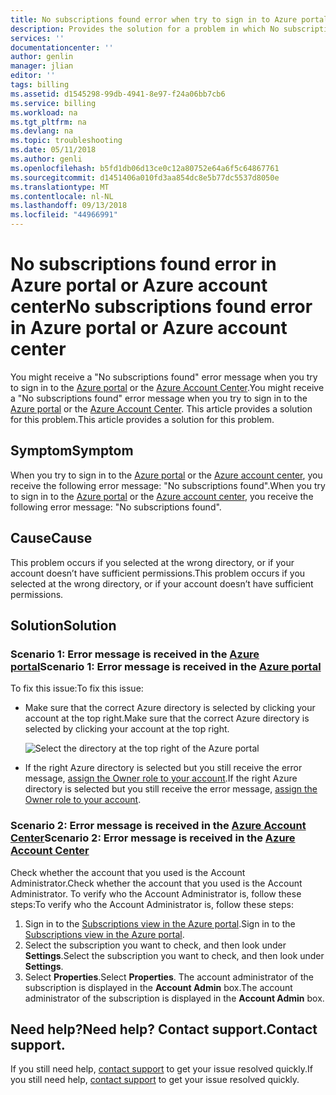```yaml
---
title: No subscriptions found error when try to sign in to Azure portal or Azure account center | Microsoft Docs
description: Provides the solution for a problem in which No subscriptions found error occurs when sign in to Azure portal or Azure account center.
services: ''
documentationcenter: ''
author: genlin
manager: jlian
editor: ''
tags: billing
ms.assetid: d1545298-99db-4941-8e97-f24a06bb7cb6
ms.service: billing
ms.workload: na
ms.tgt_pltfrm: na
ms.devlang: na
ms.topic: troubleshooting
ms.date: 05/11/2018
ms.author: genli
ms.openlocfilehash: b5fd1db06d13ce0c12a80752e64a6f5c64867761
ms.sourcegitcommit: d1451406a010fd3aa854dc8e5b77dc5537d8050e
ms.translationtype: MT
ms.contentlocale: nl-NL
ms.lasthandoff: 09/13/2018
ms.locfileid: "44966991"
---
```

# <a name="no-subscriptions-found-error-in-azure-portal-or-azure-account-center"></a><span data-ttu-id="ee820-103">No subscriptions found error in Azure portal or Azure account center</span><span class="sxs-lookup"><span data-stu-id="ee820-103">No subscriptions found error in Azure portal or Azure account center</span></span>

<span data-ttu-id="ee820-104">You might receive a "No subscriptions found" error message when you try to sign in to the [Azure portal](https://portal.azure.com/) or the [Azure Account Center](https://account.windowsazure.com/Subscriptions).</span><span class="sxs-lookup"><span data-stu-id="ee820-104">You might receive a "No subscriptions found" error message when you try to sign in to the [Azure portal](https://portal.azure.com/) or the [Azure Account Center](https://account.windowsazure.com/Subscriptions).</span></span> <span data-ttu-id="ee820-105">This article provides a solution for this problem.</span><span class="sxs-lookup"><span data-stu-id="ee820-105">This article provides a solution for this problem.</span></span>

## <a name="symptom"></a><span data-ttu-id="ee820-106">Symptom</span><span class="sxs-lookup"><span data-stu-id="ee820-106">Symptom</span></span>

<span data-ttu-id="ee820-107">When you try to sign in to the [Azure portal](https://portal.azure.com/) or the [Azure account center](https://account.windowsazure.com/Subscriptions), you receive the following error message: "No subscriptions found".</span><span class="sxs-lookup"><span data-stu-id="ee820-107">When you try to sign in to the [Azure portal](https://portal.azure.com/) or the [Azure account center](https://account.windowsazure.com/Subscriptions), you receive the following error message: "No subscriptions found".</span></span>

## <a name="cause"></a><span data-ttu-id="ee820-108">Cause</span><span class="sxs-lookup"><span data-stu-id="ee820-108">Cause</span></span>

<span data-ttu-id="ee820-109">This problem occurs if you selected at the wrong directory, or if your account doesn’t have sufficient permissions.</span><span class="sxs-lookup"><span data-stu-id="ee820-109">This problem occurs if you selected at the wrong directory, or if your account doesn’t have sufficient permissions.</span></span> 

## <a name="solution"></a><span data-ttu-id="ee820-110">Solution</span><span class="sxs-lookup"><span data-stu-id="ee820-110">Solution</span></span>

### <a name="scenario-1-error-message-is-received-in-the-azure-portalhttpsportalazurecom"></a><span data-ttu-id="ee820-111">Scenario 1: Error message is received in the [Azure portal](https://portal.azure.com)</span><span class="sxs-lookup"><span data-stu-id="ee820-111">Scenario 1: Error message is received in the [Azure portal](https://portal.azure.com)</span></span>

<span data-ttu-id="ee820-112">To fix this issue:</span><span class="sxs-lookup"><span data-stu-id="ee820-112">To fix this issue:</span></span>

* <span data-ttu-id="ee820-113">Make sure that the correct Azure directory is selected by clicking your account at the top right.</span><span class="sxs-lookup"><span data-stu-id="ee820-113">Make sure that the correct Azure directory is selected by clicking your account at the top right.</span></span>

  ![Select the directory at the top right of the Azure portal](./media/billing-no-subscriptions-found/directory-switch.png)
* <span data-ttu-id="ee820-115">If the right Azure directory is selected but you still receive the error message, [assign the Owner role to your account](../role-based-access-control/role-assignments-portal.md).</span><span class="sxs-lookup"><span data-stu-id="ee820-115">If the right Azure directory is selected but you still receive the error message, [assign the Owner role to your account](../role-based-access-control/role-assignments-portal.md).</span></span>

### <a name="scenario-2-error-message-is-received-in-the-azure-account-centerhttpsaccountwindowsazurecomsubscriptions"></a><span data-ttu-id="ee820-116">Scenario 2: Error message is received in the [Azure Account Center](https://account.windowsazure.com/Subscriptions)</span><span class="sxs-lookup"><span data-stu-id="ee820-116">Scenario 2: Error message is received in the [Azure Account Center](https://account.windowsazure.com/Subscriptions)</span></span>

<span data-ttu-id="ee820-117">Check whether the account that you used is the Account Administrator.</span><span class="sxs-lookup"><span data-stu-id="ee820-117">Check whether the account that you used is the Account Administrator.</span></span> <span data-ttu-id="ee820-118">To verify who the Account Administrator is, follow these steps:</span><span class="sxs-lookup"><span data-stu-id="ee820-118">To verify who the Account Administrator is, follow these steps:</span></span>

1. <span data-ttu-id="ee820-119">Sign in to the [Subscriptions view in the Azure portal](https://portal.azure.com/#blade/Microsoft_Azure_Billing/SubscriptionsBlade).</span><span class="sxs-lookup"><span data-stu-id="ee820-119">Sign in to the [Subscriptions view in the Azure portal](https://portal.azure.com/#blade/Microsoft_Azure_Billing/SubscriptionsBlade).</span></span>
1. <span data-ttu-id="ee820-120">Select the subscription you want to check, and then look under **Settings**.</span><span class="sxs-lookup"><span data-stu-id="ee820-120">Select the subscription you want to check, and then look under **Settings**.</span></span>
1. <span data-ttu-id="ee820-121">Select **Properties**.</span><span class="sxs-lookup"><span data-stu-id="ee820-121">Select **Properties**.</span></span> <span data-ttu-id="ee820-122">The account administrator of the subscription is displayed in the **Account Admin** box.</span><span class="sxs-lookup"><span data-stu-id="ee820-122">The account administrator of the subscription is displayed in the **Account Admin** box.</span></span>  

## <a name="need-help-contact-support"></a><span data-ttu-id="ee820-123">Need help?</span><span class="sxs-lookup"><span data-stu-id="ee820-123">Need help?</span></span> <span data-ttu-id="ee820-124">Contact support.</span><span class="sxs-lookup"><span data-stu-id="ee820-124">Contact support.</span></span>

<span data-ttu-id="ee820-125">If you still need help, [contact support](http://go.microsoft.com/fwlink/?linkid=544831&clcid=0x409) to get your issue resolved quickly.</span><span class="sxs-lookup"><span data-stu-id="ee820-125">If you still need help, [contact support](http://go.microsoft.com/fwlink/?linkid=544831&clcid=0x409) to get your issue resolved quickly.</span></span> 
